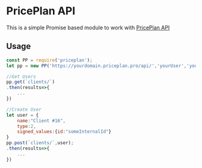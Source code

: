 # PricePlan API

This is a simple Promise based module to work with [PricePlan API](http://docs.priceplan.ru/)

## Usage

```javascript
const PP = require('priceplan');
let pp = new PP('https://yourdomain.priceplan.pro/api/','yourUser','yourApiKey');

//Get Users
pp.get(`clients/`)
.then(results=>{
    ...
})

//Create User
let user = {
    name:"Client #16",
    type:2,
    signed_values:{id:"someInternalId"}
}
pp.post(`clients/`,user);
.then(results=>{
    ...
})
```
